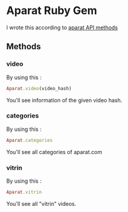 # Aparat Ruby Gem 
I wrote this according to [aparat API methods](http://aparat.com/api)

## Methods
### video
By using this :

```ruby
Aparat.video(video_hash)
```
You'll see information of the given video hash. 
### categories
By using this :

```ruby
Aparat.categories
```
You'll see all categories of aparat.com 

### vitrin
By using this :

```ruby
Aparat.vitrin
```
You'll see all "vitrin" videos.
